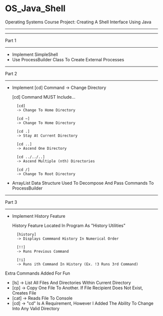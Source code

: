 # OS_Java_Shell
Operating Systems Course Project: Creating A Shell Interface Using Java
________________________________________________________________________
___________
Part 1
___________
* Implement SimpleShell
* Use ProcessBuilder Class To Create External Processes

___________
Part 2
___________

* Implement [cd] Command -> Change Directory

	[cd] Command MUST Include...

		[cd]
		-> Change To Home Directory

		[cd ~]
		-> Change To Home Directory

		[cd .]
		-> Stay At Current Directory

		[cd ..]
		-> Ascend One Directory

		[cd ../../..]
		-> Ascend Multiple (nth) Directories

		[cd /]
		-> Change To Root Directory 

* ArrayList Data Structure Used To Decompose And Pass Commands To ProcessBuilder
___________   
Part 3
___________

* Implement History Feature
	
	History Feature Located In Program As "History Utilities"
	
		[history]
		-> Displays Commmand History In Numerical Order

		[!!]
		-> Runs Previous Command

		[!i]
		-> Runs ith Command In History (Ex. !3 Runs 3rd Command)



Extra Commands Added For Fun
* [ls] -> List All Files And Directories Within Current Directory
* [cp] -> Copy One File To Another. If File Recipient Does Not Exist, Creates File 
* [cat] -> Reads File To Console
* [cd] -> "cd" Is A Requirement, However I Added The Ability To Change Into Any Valid Directory
